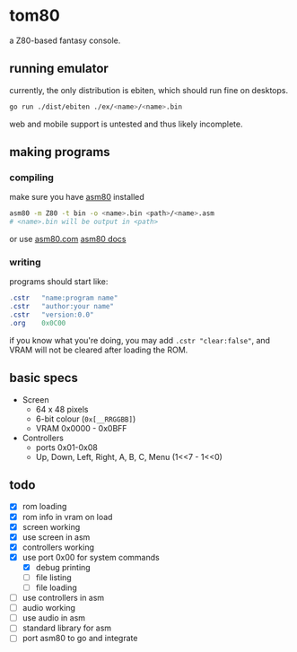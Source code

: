 # tom80
a Z80-based fantasy console.

## running emulator
currently, the only distribution is ebiten, which should run fine on desktops.
```bash
go run ./dist/ebiten ./ex/<name>/<name>.bin
```
web and mobile support is untested and thus likely incomplete.

## making programs
### compiling
make sure you have [asm80](https://github.com/maly/asm80-node) installed
```bash
asm80 -m Z80 -t bin -o <name>.bin <path>/<name>.asm
# <name>.bin will be output in <path>
```
or use [asm80.com](https://www.asm80.com/)
[asm80 docs](https://maly.gitbooks.io/asm80/)
### writing
programs should start like:
```as
.cstr	"name:program name"
.cstr	"author:your name"
.cstr	"version:0.0"
.org	0x0C00
```
if you know what you're doing, you may add `.cstr "clear:false"`, and VRAM will not be cleared after loading the ROM.

## basic specs
- Screen
  - 64 x 48 pixels
  - 6-bit colour (`0x[__RRGGBB]`)
  - VRAM 0x0000 - 0x0BFF
- Controllers
  - ports 0x01-0x08
  - Up, Down, Left, Right, A, B, C, Menu (1<<7 - 1<<0)

## todo
- [x] rom loading
- [x] rom info in vram on load
- [x] screen working
- [x] use screen in asm
- [x] controllers working
- [x] use port 0x00 for system commands
  - [x] debug printing
  - [ ] file listing
  - [ ] file loading
- [ ] use controllers in asm
- [ ] audio working
- [ ] use audio in asm
- [ ] standard library for asm
- [ ] port asm80 to go and integrate
